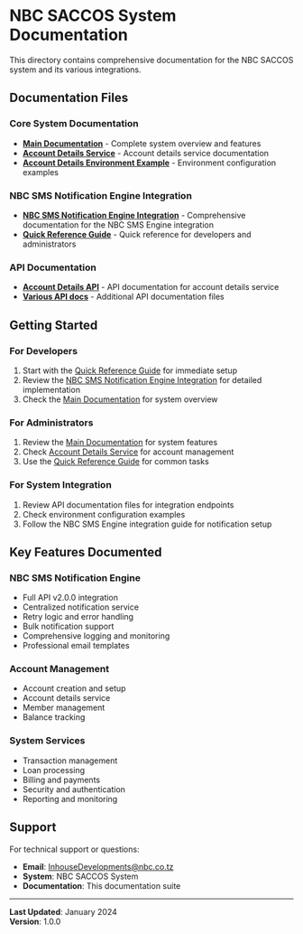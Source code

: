 # NBC SACCOS System Documentation

This directory contains comprehensive documentation for the NBC SACCOS system and its various integrations.

## Documentation Files

### Core System Documentation
- **[Main Documentation](../documentation.md)** - Complete system overview and features
- **[Account Details Service](ACCOUNT_DETAILS_SERVICE.md)** - Account details service documentation
- **[Account Details Environment Example](ACCOUNT_DETAILS_ENV_EXAMPLE.md)** - Environment configuration examples

### NBC SMS Notification Engine Integration
- **[NBC SMS Notification Engine Integration](NBC_SMS_NOTIFICATION_ENGINE_INTEGRATION.md)** - Comprehensive documentation for the NBC SMS Engine integration
- **[Quick Reference Guide](QUICK_REFERENCE_GUIDE.md)** - Quick reference for developers and administrators

### API Documentation
- **[Account Details API](account-details.txt)** - API documentation for account details service
- **[Various API docs](*.txt)** - Additional API documentation files

## Getting Started

### For Developers
1. Start with the [Quick Reference Guide](QUICK_REFERENCE_GUIDE.md) for immediate setup
2. Review the [NBC SMS Notification Engine Integration](NBC_SMS_NOTIFICATION_ENGINE_INTEGRATION.md) for detailed implementation
3. Check the [Main Documentation](../documentation.md) for system overview

### For Administrators
1. Review the [Main Documentation](../documentation.md) for system features
2. Check [Account Details Service](ACCOUNT_DETAILS_SERVICE.md) for account management
3. Use the [Quick Reference Guide](QUICK_REFERENCE_GUIDE.md) for common tasks

### For System Integration
1. Review API documentation files for integration endpoints
2. Check environment configuration examples
3. Follow the NBC SMS Engine integration guide for notification setup

## Key Features Documented

### NBC SMS Notification Engine
- Full API v2.0.0 integration
- Centralized notification service
- Retry logic and error handling
- Bulk notification support
- Comprehensive logging and monitoring
- Professional email templates

### Account Management
- Account creation and setup
- Account details service
- Member management
- Balance tracking

### System Services
- Transaction management
- Loan processing
- Billing and payments
- Security and authentication
- Reporting and monitoring

## Support

For technical support or questions:
- **Email**: InhouseDevelopments@nbc.co.tz
- **System**: NBC SACCOS System
- **Documentation**: This documentation suite

---

**Last Updated**: January 2024  
**Version**: 1.0.0 